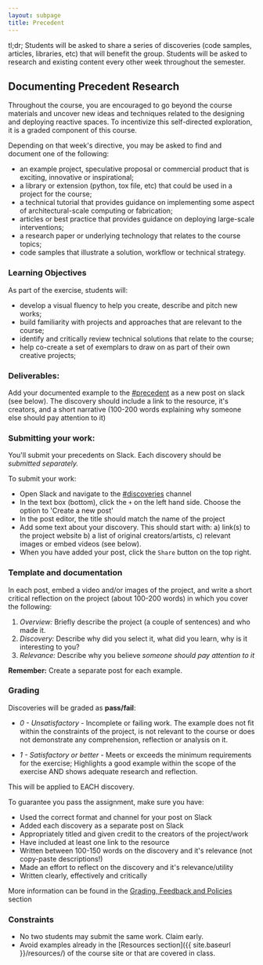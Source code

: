 ```yaml
---
layout: subpage
title: Precedent
---
```


<p class="message">
	tl;dr; Students will be asked to share a series of discoveries (code samples, articles, libraries, etc) that will benefit the group. Students will be asked to research and existing content every other week throughout the semester.
</p>

## Documenting Precedent Research

Throughout the course, you are encouraged to go beyond the course materials and uncover new ideas and techniques related to the designing and deploying reactive spaces. To incentivize this self-directed exploration, it is a graded component of this course.

Depending on that week's directive, you may be asked to find and document one of the following:

- an example project, speculative proposal or commercial product that is exciting, innovative or inspirational;
- a library or extension (python, tox file, etc) that could be used in a project for the course;
- a technical tutorial that provides guidance on implementing some aspect of architectural-scale computing or fabrication;
- articles or best practice that provides guidance on deploying large-scale interventions;
- a research paper or underlying technology that relates to the course topics;
- code samples that illustrate a solution, workflow or technical strategy.

### Learning Objectives

As part of the exercise, students will:

- develop a visual fluency to help you create, describe and pitch new works;
- build familiarity with projects and approaches that are relevant to the course;
- identify and critically review technical solutions that relate to the course;
- help co-create a set of exemplars to draw on as part of their own creative projects;

### Deliverables:

Add your documented example to the [#precedent]({{site.slack}}/archives/precedent) as a new post on slack (see below). The discovery should include a link to the resource, it's creators, and a short narrative (100-200 words explaining why someone else should pay attention to it)

### Submitting your work:

You'll submit your precedents on Slack. Each discovery should be _submitted separately._

To submit your work:

- Open Slack and navigate to the [#discoveries]({{site.slack}}/archives/discoveries) channel
- In the text box (bottom), click the `+` on the left hand side. Choose the option to 'Create a new post'
- In the post editor, the title should match the name of the project
- Add some text about your discovery. This should start with: a) link(s) to the project website b) a list of original creators/artists, c) relevant images or embed videos (see below).
- When you have added your post, click the `Share` button on the top right.

### Template and documentation

In each post, embed a video and/or images of the project, and write a short critical reflection on the project (about 100-200 words) in which you cover the following:

1. _Overview:_ Briefly describe the project (a couple of sentences) and who made it.
2. _Discovery:_ Describe why did you select it, what did you learn, why is it interesting to you?
3. _Relevance:_ Describe why you believe _someone should pay attention to it_

**Remember:** Create a separate post for each example.

### Grading

Discoveries will be graded as **pass/fail**:

- _0 - Unsatisfactory_ - Incomplete or failing work. The example does not fit within the constraints of the project, is not relevant to the course or does not demonstrate any comprehension, reflection or analysis on it.

- _1 - Satisfactory or better_ - Meets or exceeds the minimum requirements for the exercise; Highlights a good example within the scope of the exercise AND shows adequate research and reflection.

This will be applied to EACH discovery.

To guarantee you pass the assignment, make sure you have:

- Used the correct format and channel for your post on Slack
- Added each discovery as a separate post on Slack
- Appropriately titled and given credit to the creators of the project/work
- Have included at least one link to the resource
- Written between 100-150 words on the discovery and it's relevance (not copy-paste descriptions!)
- Made an effort to reflect on the discovery and it's relevance/utility
- Written clearly, effectively and critically

More information can be found in the [Grading, Feedback and Policies]({{site.baseurl}}/logistics/grading/) section

### Constraints

- No two students may submit the same work. Claim early.
- Avoid examples already in the [Resources section]({{ site.baseurl }}/resources/) of the course site or that are covered in class.
